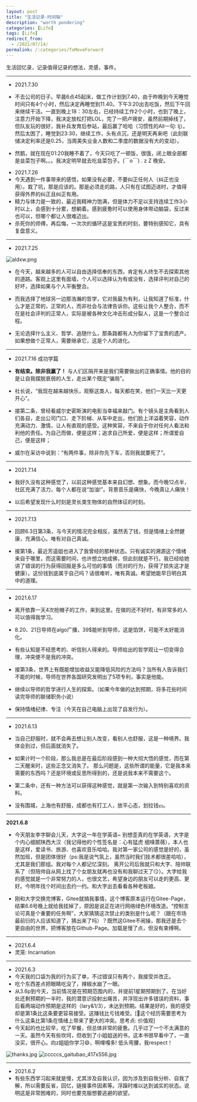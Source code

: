 ```yaml
---
layout: post
title: "生活记录-时间轴"
description: "worth pondering"
categories: [Life]
tags: [Life]
redirect_from:
  - /2021/07/14/
permalink: /:categories/ToMoveForward
---
```


生活回忆录，记录值得记录的想法，灵感，事件。

****
* 2021.7.30 

* 不去公司的日子。早晨6点45起床，做工作计划到7.40，由于昨晚到今天睡觉时间只有4个小时，然后决定再睡觉到11.40。下午3:20出去吃饭，然后下午回来继续干活。一直到晚上18：30左右，已经持续工作2个小时，也到了晚上，注意力开始下降，我决定放松打把LOL，完了一把卢锡安，虽然前期掉线了，但队友玩的很好，我补兵发育后参站，最后赢了哈哈（习惯性的All一句: lj）。然后太困了，睡觉到23:30，继续工作，头有点沉，还是明天再来吧（此刻联储决定利率还是0.25，当周美失业金人数和二季度的数据没有大的变动）。
* 然鹅，就在现在01:20我睡不着了，今天只吃了一顿饭，很饿，闭上眼全部都是韭菜包子啊。。。我决定明早就去吃韭菜包子。(￣o￣) . z Z  晚安。

<!--//TODO
7.29
对某个领域错误认识
什么时候相信眼睛、相信脑袋
7.28
关于道歉潮
宝贵时刻 机会时间
为什么泡泡，而不是价值 - 世界基于故事，谎言生于故事
-->
* 2021.7.26
* 今天遇到一件事带来的感悟，如果没有必要，不要纠正任何人（纠正也没用）。栽了坑，那是应该的。那是必须走的路，人只有在试图迈进时，才值得获得外界的纠正且纠正有用。
* 精力与体力是一致的，最近我精神力饱满，但是体力不足以支持连续工作3小时以上，会感到十分累，想躺着。感到疲惫时可以使用身体带动脑袋，反过来也可以，但哪个都让人很难迈出。
* 杀死你的师傅，再后悔，一次次的循环这是宝贵的时刻，要特别感知它，具有复盘意义。

****
* 2021.7.25

![aldxw.png](https://i.loli.net/2021/07/25/SRFYVdmljZcA6rW.png)

* 在今天，越来越多的人可以自由选择信奉的东西，肯定有人终生不去探索其他的道路。客观上这里有面墙，个人可以选择认为有或没有，选择评判对自己的好坏，选择如果与个人平衡整合。

* 而我选择了地球另一边那浩瀚的哲学，它对我最为有利，让我知道了标准，什么才是正常的，正常的人，而非社会与法律告诉你。这些让我个人整合，而不在是社会评判的正常人，实际是被各种文化冲击形成分裂人，这是一个整合过程。

* 无论选择什么主义、哲学、追随什么，那条路都有人为你留下了宝贵的遗产。如果想做个正常人，需要继承它，这是个人的进化。


****

* 2021.7.16 成功学篇

* **有结束。除非我赢了！** 与人们区隔开来是我们需要做出的正确事情。他的目的是让自我摆脱衰弱的人生，走出某个既定“骗局”。
* 社长说，“我现在越来越快乐，观察这类人，每天都在笑，他们一天比一天更开心”。
* 接第二条，曾经看威尔史密斯演的电影当幸福来敲门。有个镜头是主角看到人们各自，走出公司门口、走下阶梯、从车中走出，他们脸上洋溢着笑容，动作充满动力、激情，让人有直观的感受。这种笑容，不来自于你对任何人看法和利他的责任。为自己而做，便是这样；追求自己所爱，便是这样；所谓爱自己，便是这样；
* 威尔在采访中说到：“有两件事，除非你先下车，否则我就要死了”。

****
* 2021.7.14

* 我好久没有这种感觉了，以前这种感觉基本来自幻想、想象。而今晚12点半，社区充满了活力，每个人都在说“加油!”。背景音乐是痛快，今晚真让人痛快！

* 以后希望发现什么时刻是灵长类生物体的自然体征的时刻。

****

* 2021.7.13

* 回顾6.3日第3条，与今天的情况完全相反，虽然丢了钱，但是情绪上全然健康，充满信心。唯有对自己真诚。
* 接第1条，最近芳遥姐也进入了我曾经的那种状态。只有诚实的溯源这个情绪来自于哪里，而这需要时间，也许想立地成佛，但此刻就是不行。我已经给她讲了错误的行为获得回报是多么可怕的事情（而对的行为，获得了损失这才是健康）。这份钱到底属于自己吗？话很难听，唯有真诚。希望她能早日明白其中的道理。

****

* 2021.6.17

* 离开依靠一天4次抢帽子的工作，来到这里。在做的还不好时，有非常多的人可以值得我学习。
* 8.20、21日导师在algo广播，39$能听到导师，这是馅饼，可能不太好能消化。
* 有些认知是不经思考的、听信别人得来的。导师给出的哲学观让一切变得合理，冲突便不是我的冲突。
* 接第3条，世界上有既能增加收益又能降低风险的方法吗？当所有人告诉我们不能的时候，导师在世界各国研究发明出了5项专利，事实是他能。 
* 继续以导师的哲学进行人生的探索。（如果今年做的达到预期，将多花些时间读完导师的联储职务小说）
* 保持情绪纪律、专注（今天在自己电脑上出现了自发行为）。

****
* 2021.6.13

* 当自己舒服时，就不会再去想让别人改变，看别人也舒服，这是一种境界。我体会到过，但后面就消失了。
* 如果计时一个阶段，那么我总是在最后阶段感到一种大彻大悟的感觉，而在第二天醒来时，这些正念又消失了。 那么问题是，这些所谓的能量，它是我本来需要的东西吗？还是环境或反思所得到的，还是说我本来不需要这个。
* 第二条中，还有一种方法可以获得这种感觉，就是第一次输入到特别喜欢的资料。

* 没有围城，上海也有舒服，成都也有打工人，放平心态，划拉钱💴。

****
**2021.6.8**

* 今天朋友李字聊会儿天，大字这一年在学英语~ 别想歪真的在学英语，大字是个内心细腻陕西大汉（我记得他的个性签名是：心有猛虎 细嗅蔷薇），本人也是这样，爱读书、旅游、也喜欢音乐哈哈。我对第一家公司的感觉是好的，虽然加班，但是团体很好（ps:我是说气氛上，虽然当时我们技术都很差哈哈），尤其是我们那组。我对每个人都记忆深刻。 离开公司后我就只和大字、陪帅联系了（但陪帅自从网上找了个女朋友就再也没有和我聊过天了😏）。大字给我的感觉就是一个非常努力的人，也很文艺，希望身边的朋友可以走的更高、更好。今明年找个时间出去约一约。和大字出去看看各种老板娘。

* 刚和大字交换完博客，Gitee就搞我事情，这个博客原本运行在Gitee-Page，结果6.6号晚上就给我挂掉了，原因是说正在进行网络绿色环境改造。“控制言论可真是个重要的任务啊”，大家猜猜这次禁止的类别是什么呢？（跟在市场最前衍的人应该知道了，猜出来了吗）？既然这Gitee不闹操，那我还是去个更自由的世界，把博客放在Github-Page。加载是慢了点，但没有束缚啊。

****

* 2021.6.4
 * 灵笼: Incarnation

****

* 2021.6.3
 * 今天我的口袋为我的行为买了单，不过错误只有两个，我接受并改正。
 * 吃个东西差点把眼睛吃没了，辣椒水崩了一眼。
 * 从3.6p到今天，当前情况是在预期范围内的，并提前1星期预期到了。在当好处还剩预期的一半时，我的潜意识投射出痛苦，并浮现出许多错误的资料，事后看两端动作预期是这样的（lary&1/3），未达到预期。结果是好的，我的感受却是第1条比这条要更容易接受。这赚钱比亏钱难受。[🔷这个经历需要思考为什么这条比第1条在情绪上带来了更大的冲突。思考点: 价值观]
 * 今天起的也比较早，吃了早餐，但总体非常的疲惫。几乎过了一个不太满意的一天。虽然今天有些坎坷，但收到了小姐姐送的书，这本书很早看中了，一直没买，很开心。向z姐姐你学习😄，啊哩嘎多! 低头弯腰，我respect！

  ![thanks.jpg](https://img1.baidu.com/it/u=3437730074,904268208&fm=26&fmt=auto&gp=0.jpg)
  ![cccccs_gaitubao_417x556.jpg](https://i.loli.net/2021/06/03/pLQGBfEVYkTWINA.jpg)
  <!--![ccccccccs_gaitubao_557x418.jpg](https://i.loli.net/2021/06/04/vNeFgQm1JobVsjS.jpg)-->

****

* 2021.6.2
 * 有些东西学习起来就是慢，尤其涉及自我认识，因为涉及到自我分析、自我了解，所以需要反省，回忆，链接事件因素等。浮躁时难以达到诚实的状态。说明这是非常困难的，同时也要克服想要逃避的欲望。


